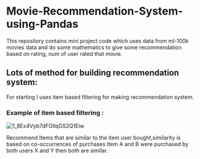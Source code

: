 # Movie-Recommendation-System-using-Pandas
This repository contains mini project code which uses data from ml-100k movies data and do some  mathematics to give some recommendation based on rating, num of user rated that movie.


## Lots of method for building recommendation system:
For starting I uses item based filtering for making recommendation system.
### Example of item based filtering : 
![1_8Ex4Vyb7dFOIlqGS2Q1Eiw](https://user-images.githubusercontent.com/53833570/86454632-259e2f80-bd3d-11ea-9110-923045bb3695.jpeg)

Recommend Items that are similar to the item user bought,similarity is based on co-occurrences of purchases
Item A and B were purchased by both users X and Y then both are similar.


